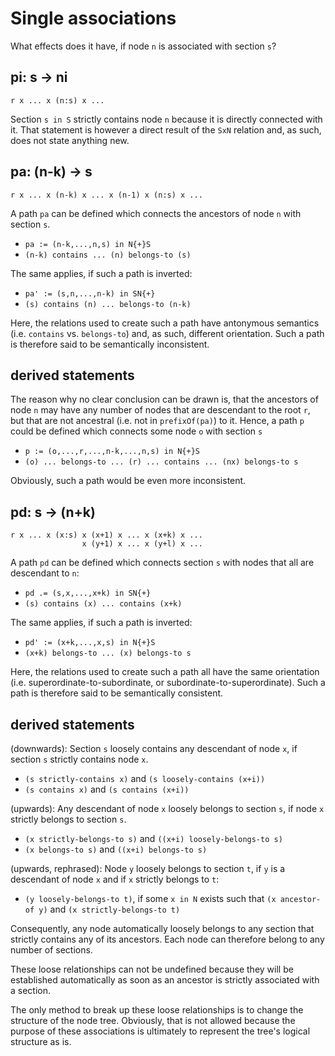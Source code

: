
<!-- ======================================================================= -->
# Single associations

What effects does it have,
if node `n` is associated with section `s`?

<!-- ======================================================================= -->
## pi: s -> ni

```
r x ... x (n:s) x ...
```

Section `s in S` strictly contains node `n` because it is directly connected
with it. That statement is however a direct result of the `SxN` relation and,
as such, does not state anything new.

<!-- ======================================================================= -->
## pa: (n-k) -> s

```
r x ... x (n-k) x ... x (n-1) x (n:s) x ...
```

A path `pa` can be defined which connects
the ancestors of node `n` with section `s`.

*  `pa := (n-k,...,n,s) in N{+}S`
* `(n-k) contains ... (n) belongs-to (s)`

The same applies, if such a path is inverted:

* `pa' := (s,n,...,n-k) in SN{+}`
* `(s) contains (n) ... belongs-to (n-k)`

Here, the relations used to create such a path have antonymous semantics
(i.e. `contains` vs. `belongs-to`) and, as such, different orientation.
Such a path is therefore said to be semantically inconsistent.

<!-- ======================================================================= -->
## derived statements

The reason why no clear conclusion can be drawn is, that the ancestors of node
`n` may have any number of nodes that are descendant to the root `r`, but that
are not ancestral (i.e. not in `prefixOf(pa)`) to it. Hence, a path `p` could
be defined which connects some node `o` with section `s`

* `p := (o,...,r,...,n-k,...,n,s) in N{+}S`
* `(o) ... belongs-to ... (r) ... contains ... (nx) belongs-to s`

Obviously, such a path would be even more inconsistent.

<!-- ======================================================================= -->
## pd: s -> (n+k)

```
r x ... x (x:s) x (x+1) x ... x (x+k) x ...
                x (y+1) x ... x (y+l) x ...
```

A path `pd` can be defined which connects
section `s` with nodes that all are descendant to `n`:

* `pd .= (s,x,...,x+k) in SN{+}`
* `(s) contains (x) ... contains (x+k)`

The same applies, if such a path is inverted:

* `pd' := (x+k,...,x,s) in N{+}S`
* `(x+k) belongs-to ... (x) belongs-to s`

Here, the relations used to create such a path all have the same orientation
(i.e. superordinate-to-subordinate, or subordinate-to-superordinate). Such a
path is therefore said to be semantically consistent.

<!-- ======================================================================= -->
## derived statements

(downwards):
Section `s` loosely contains any descendant of node `x`,
if section `s` strictly contains node `x`.

* `(s strictly-contains x)` and `(s loosely-contains (x+i))`
* `(s contains x)` and `(s contains (x+i))`

(upwards):
Any descendant of node `x` loosely belongs to section `s`,
if node `x` strictly belongs to section `s`.

* `(x strictly-belongs-to s)` and `((x+i) loosely-belongs-to s)`
* `(x belongs-to s)` and `((x+i) belongs-to s)`

(upwards, rephrased):
Node `y` loosely belongs to section `t`, if `y` is a descendant of node `x`
and if `x` strictly belongs to `t`:

* `(y loosely-belongs-to t)`, if some `x in N` exists
  such that `(x ancestor-of y)` and `(x strictly-belongs-to t)`

Consequently, any node automatically loosely belongs to any section that
strictly contains any of its ancestors. Each node can therefore belong to
any number of sections.

These loose relationships can not be undefined because they will be established
automatically as soon as an ancestor is strictly associated with a section.

The only method to break up these loose relationships is to change the structure
of the node tree. Obviously, that is not allowed because the purpose of these
associations is ultimately to represent the tree's logical structure as is.
